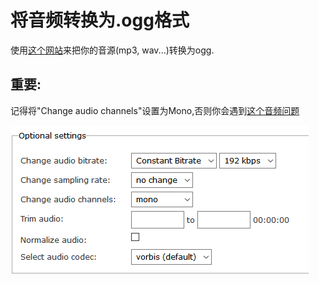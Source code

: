# 将音频转换为.ogg格式

使用[这个网站](https://audio.online-convert.com/convert-to-ogg)来把你的音源\(mp3, wav...\)转换为ogg.

## 重要:

记得将"Change audio channels"设置为Mono,否则你会遇到[这个音频问题](https://bugs.mojang.com/browse/MC-146721)

![](../../../../.gitbook/assets/immagine%20%2812%29.png)

